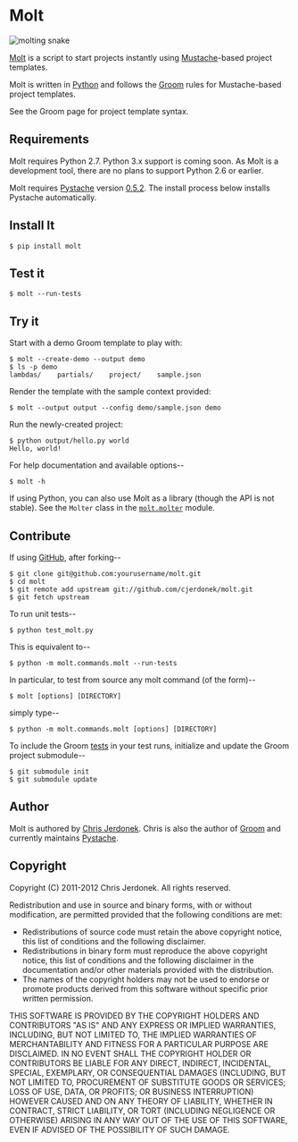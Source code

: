 Molt
====

<!-- We leave the brackets empty.  Otherwise, text shows up in the reST
  version converted by pandoc. -->

![](https://github.com/cjerdonek/molt/raw/master/images/molt.png "molting snake")

[Molt](http://cjerdonek.github.com/molt/) is a script to start projects
instantly using [Mustache](http://mustache.github.com/)-based
project templates.

Molt is written in [Python](http://www.python.org/) and follows the
[Groom](http://cjerdonek.github.com/groom/) rules for Mustache-based
project templates.

See the Groom page for project template syntax.


Requirements
------------

Molt requires Python 2.7.  Python 3.x support is coming soon.  As Molt is a
development tool, there are no plans to support Python 2.6 or earlier.

Molt requires [Pystache](https://github.com/defunkt/pystache) version
[0.5.2](http://pypi.python.org/pypi/pystache).  The install process
below installs Pystache automatically.


Install It
----------

    $ pip install molt


Test it
-------

    $ molt --run-tests


Try it
------

Start with a demo Groom template to play with:

    $ molt --create-demo --output demo
    $ ls -p demo
    lambdas/    partials/    project/    sample.json

Render the template with the sample context provided:

    $ molt --output output --config demo/sample.json demo

Run the newly-created project:

    $ python output/hello.py world
    Hello, world!

For help documentation and available options--

    $ molt -h

If using Python, you can also use Molt as a library (though the API is
not stable).  See the `Molter` class in the
[`molt.molter`](https://github.com/cjerdonek/molt/blob/master/molt/molter.py)
module.


Contribute
----------

If using [GitHub](https://github.com/), after forking--

    $ git clone git@github.com:yourusername/molt.git
    $ cd molt
    $ git remote add upstream git://github.com/cjerdonek/molt.git
    $ git fetch upstream

To run unit tests--

    $ python test_molt.py

This is equivalent to--

    $ python -m molt.commands.molt --run-tests

In particular, to test from source any molt command (of the form)--

    $ molt [options] [DIRECTORY]

simply type--

    $ python -m molt.commands.molt [options] [DIRECTORY]

To include the Groom [tests](https://github.com/cjerdonek/groom/tree/master/tests)
in your test runs, initialize and update the Groom project submodule--

    $ git submodule init
    $ git submodule update


Author
------

Molt is authored by [Chris Jerdonek](https://github.com/cjerdonek).
Chris is also the author of [Groom](http://cjerdonek.github.com/groom/) and
currently maintains [Pystache](https://github.com/defunkt/pystache).


Copyright
---------

Copyright (C) 2011-2012 Chris Jerdonek. All rights reserved.

Redistribution and use in source and binary forms, with or without
modification, are permitted provided that the following conditions are met:

* Redistributions of source code must retain the above copyright notice,
  this list of conditions and the following disclaimer.
* Redistributions in binary form must reproduce the above copyright notice,
  this list of conditions and the following disclaimer in the documentation
  and/or other materials provided with the distribution.
* The names of the copyright holders may not be used to endorse or promote
  products derived from this software without specific prior written
  permission.

THIS SOFTWARE IS PROVIDED BY THE COPYRIGHT HOLDERS AND CONTRIBUTORS "AS IS"
AND ANY EXPRESS OR IMPLIED WARRANTIES, INCLUDING, BUT NOT LIMITED TO, THE
IMPLIED WARRANTIES OF MERCHANTABILITY AND FITNESS FOR A PARTICULAR PURPOSE
ARE DISCLAIMED. IN NO EVENT SHALL THE COPYRIGHT HOLDER OR CONTRIBUTORS BE
LIABLE FOR ANY DIRECT, INDIRECT, INCIDENTAL, SPECIAL, EXEMPLARY, OR
CONSEQUENTIAL DAMAGES (INCLUDING, BUT NOT LIMITED TO, PROCUREMENT OF
SUBSTITUTE GOODS OR SERVICES; LOSS OF USE, DATA, OR PROFITS; OR BUSINESS
INTERRUPTION) HOWEVER CAUSED AND ON ANY THEORY OF LIABILITY, WHETHER IN
CONTRACT, STRICT LIABILITY, OR TORT (INCLUDING NEGLIGENCE OR OTHERWISE)
ARISING IN ANY WAY OUT OF THE USE OF THIS SOFTWARE, EVEN IF ADVISED OF THE
POSSIBILITY OF SUCH DAMAGE.
